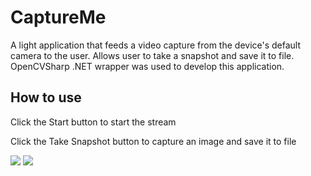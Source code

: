 # CaptureMe
A light application that feeds a video capture from the device's default camera to the user.  Allows user to take a snapshot and save it to file.  OpenCVSharp .NET wrapper was used to develop this application.

## How to use
 Click the Start button to start the stream
 
 Click the Take Snapshot button to capture an image and save it to file

![](https://t3.ftcdn.net/jpg/00/98/21/32/500_F_98213202_1c7adUq7icFiyHg4ndOrQrRHyRCZ6UJy.jpg)
![](https://i.imgur.com/pPpVrv6.png)

